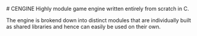 # CENGINE
Highly module game engine written entirely from scratch in C.

The engine is brokend down into distinct modules that are individually built as shared libraries and hence can easily be used on their own. 
